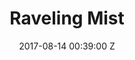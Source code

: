 ---
title: Raveling Mist
date: 2017-08-14 00:39:00 Z
description: 'dunno man '
low_res_image: "/assets/images/projects/comp1.jpg"
high_res_image: "/assets/images/projects/high1.jpg"
medium: Oil on canvas
style: abstract
layout: "project"
---